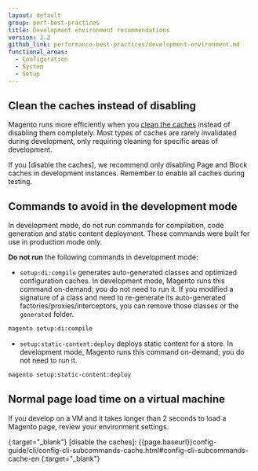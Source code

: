```yaml
---
layout: default
group: perf-best-practices
title: Development environment recommendations
version: 2.2
github_link: performance-best-practices/development-environment.md
functional_areas:
  - Configuration
  - System
  - Setup
---
```


## Clean the caches instead of disabling

Magento runs more efficiently when you [clean the caches] instead of disabling them completely. Most types of caches are rarely invalidated during development, only requiring cleaning for specific areas of development.

If you [disable the caches], we recommend only disabling Page and Block caches in development instances. Remember to enable all caches during testing.

## Commands to avoid in the development mode

In development mode, do not run commands for compilation, code generation and static content deployment. These commands were built for use in production mode only.

**Do not run** the following commands in development mode:  

* ```setup:di:compile``` generates auto-generated classes and optimized configuration caches. In development mode, Magento runs this command on-demand; you do not need to run it. If you modified a signature of a class and need to re-generate its auto-generated factories/proxies/interceptors, you can remove those classes or the ```generated``` folder.
```bash
magento setup:di:compile
```

* ```setup:static-content:deploy``` deploys static content for a store. In development mode, Magento runs this command on-demand; you do not need to run it.
```bash
magento setup:static-content:deploy
```

## Normal page load time on a virtual machine

If you develop on a VM and it takes longer than 2 seconds to load a Magento page, review your environment settings.
<!-- Link definitions -->

[clean the caches]: {{page.baseurl}}config-guide/cli/config-cli-subcommands-cache.html#config-cli-subcommands-cache-clean
{:target="_blank"}
[disable the caches]: {{page.baseurl}}config-guide/cli/config-cli-subcommands-cache.html#config-cli-subcommands-cache-en
{:target="_blank"}
